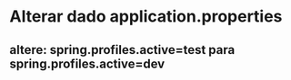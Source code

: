 # Alterar dado application.properties 

## altere: spring.profiles.active=test para spring.profiles.active=dev
